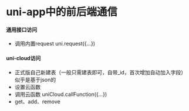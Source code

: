 # uni-app中的前后端通信


#### 通用接口访问
- 调用内置request  uni.request({...})

#### uni-cloud访问
- 正式版自己新建表（一般只需建表即可，自带_id，首次增加自动加入字段）似乎是基于json的
- 设置云函数
- 调用云函数 uniCloud.callFunction({...})
- get、add、remove